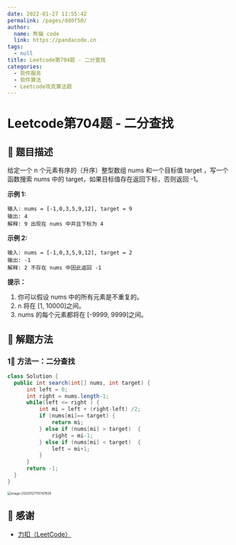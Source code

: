 ```yaml
---
date: 2022-01-27 11:55:42
permalink: /pages/dd0f50/
author: 
  name: 熊猫 code
  link: https://pandacode.cn
tags: 
  - null
title: Leetcode第704题 - 二分查找
categories: 
  - 软件服务
  - 软件算法
  - Leetcode攻克算法题
---
```


# Leetcode第704题 - 二分查找

## 🌟 题目描述

给定一个 n 个元素有序的（升序）整型数组 nums 和一个目标值 target  ，写一个函数搜索 nums 中的 target，如果目标值存在返回下标，否则返回 -1。

**示例 1:**

```
输入: nums = [-1,0,3,5,9,12], target = 9
输出: 4
解释: 9 出现在 nums 中并且下标为 4
```

**示例 2:**

```
输入: nums = [-1,0,3,5,9,12], target = 2
输出: -1
解释: 2 不存在 nums 中因此返回 -1
```

**提示：**

1. 你可以假设 nums 中的所有元素是不重复的。
2. n 将在 [1, 10000]之间。
3. nums 的每个元素都将在 [-9999, 9999]之间。

## 🐂 解题方法

### 1⃣️ 方法一：二分查找

<code-group>
  <code-block title="JAVA 二分查找" active>

  ```java
class Solution {
    public int search(int[] nums, int target) {
        int left = 0;
        int right = nums.length-1;
        while(left <= right ) {
            int mi = left + (right-left) /2;
            if (nums[mi]== target) {
                return mi;
            } else if (nums[mi] > target)  {
                right = mi-1;
            } else if (nums[mi] < target)  {
                left = mi+1;
            } 
        }
        return -1;
    }
}
  ```

</code-block>
</code-group>

<img src="https://file.pandacode.cn/blog/202202101646480.png" alt="image-20220127115747828" style="zoom:50%;" />

## 🙏 感谢

- [力扣（LeetCode）](https://leetcode-cn.com/)
